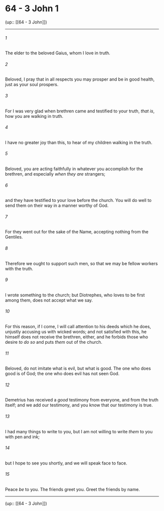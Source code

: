 # 64 - 3 John 1

(up:: [[64 - 3 John]])

***


###### 1 
The elder to the beloved Gaius, whom I love in truth. 

###### 2 
Beloved, I pray that in all respects you may prosper and be in good health, just as your soul prospers. 

###### 3 
For I was very glad when brethren came and testified to your truth, _that is_, how you are walking in truth. 

###### 4 
I have no greater joy than this, to hear of my children walking in the truth. 

###### 5 
Beloved, you are acting faithfully in whatever you accomplish for the brethren, and especially _when they are_ strangers; 

###### 6 
and they have testified to your love before the church. You will do well to send them on their way in a manner worthy of God. 

###### 7 
For they went out for the sake of the Name, accepting nothing from the Gentiles. 

###### 8 
Therefore we ought to support such men, so that we may be fellow workers with the truth. 

###### 9 
I wrote something to the church; but Diotrephes, who loves to be first among them, does not accept what we say. 

###### 10 
For this reason, if I come, I will call attention to his deeds which he does, unjustly accusing us with wicked words; and not satisfied with this, he himself does not receive the brethren, either, and he forbids those who desire _to do so_ and puts _them_ out of the church. 

###### 11 
Beloved, do not imitate what is evil, but what is good. The one who does good is of God; the one who does evil has not seen God. 

###### 12 
Demetrius has received a _good_ testimony from everyone, and from the truth itself; and we add our testimony, and you know that our testimony is true. 

###### 13 
I had many things to write to you, but I am not willing to write _them_ to you with pen and ink; 

###### 14 
but I hope to see you shortly, and we will speak face to face. 

###### 15 
Peace _be_ to you. The friends greet you. Greet the friends by name.

***

(up:: [[64 - 3 John]])
